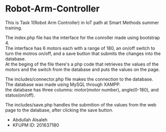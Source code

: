 # Robot-Arm-Controller
This is Task 1(Robot Arm Controller) in IoT path at Smart Methods summer training.

The index.php file has the interface for the conroller made using bootstrap 4.  
The interface has 6 motors each with a range of 180, an on/off switch to turn the motros on/off, and a save button that submits the changes into the database.  
At the beging of the file there's a php code that retrieves the values of the motors and the switch from the database and puts the values on the page.  

The includes/connector.php file makes the connection to the database.  
The database was made using MySQL through XAMPP.  
the database has three columns: motor(motor number), angle(0-180), and status(on/off).  

The includes/save.php handles the submition of the values from the web page to the database, after clicking the save button.  

- Abdullah Alsaleh
- KFUPM ID: 201637180
